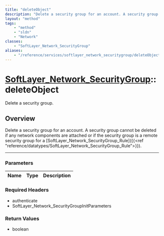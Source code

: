 ```yaml
---
title: "deleteObject"
description: "Delete a security group for an account. A security group cannot be deleted if any network components are attached or if... "
layout: "method"
tags:
    - "method"
    - "sldn"
    - "Network"
classes:
    - "SoftLayer_Network_SecurityGroup"
aliases:
    - "/reference/services/softlayer_network_securitygroup/deleteObject"
---
```

# [SoftLayer_Network_SecurityGroup](/reference/services/SoftLayer_Network_SecurityGroup)::deleteObject


Delete a security group.


## Overview 
Delete a security group for an account. A security group cannot be deleted if any network components are attached or if the security group is a remote security group for a [SoftLayer_Network_SecurityGroup_Rule]({{<ref "reference/datatypes/SoftLayer_Network_SecurityGroup_Rule">}}). 

-----

### Parameters 
|Name | Type | Description |
| --- | --- | --- |


### Required Headers
* authenticate
* SoftLayer_Network_SecurityGroupInitParameters


### Return Values
* boolean




